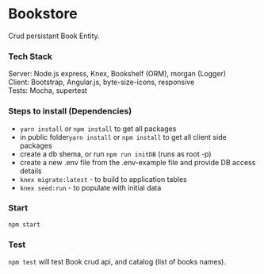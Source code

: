 # Bookstore

Crud persistant Book Entity.

### Tech Stack

Server: Node.js express, Knex, Bookshelf (ORM), morgan (Logger)  
Client: Bootstrap, Angular.js, byte-size-icons, responsive  
Tests: Mocha, supertest

### Steps to install (Dependencies)

* `yarn install` or `npm install` to get all packages
* in public folder`yarn install` or `npm install` to get all client side packages
* create a db shema, or run `npm run initDB` (runs as root -p)
* create a new .env file from the .env-example file and provide DB access details
* `knex migrate:latest` - to build to application tables
* `knex seed:run` - to populate with initial data

### Start

`npm start`

### Test

`npm test`
will test Book crud api, and catalog (list of books names).
